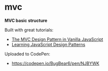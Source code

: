 # mvc
**MVC basic structure**

Built with great tutorials: 
- [The MVC Design Pattern in Vanilla JavaScript](https://www.sitepoint.com/mvc-design-pattern-javascript/)
- [Learning JavaScript Design Patterns](https://addyosmani.com/resources/essentialjsdesignpatterns/book/#detailmvc)

Uploaded to CodePen: 

- https://codepen.io/BugBear6/pen/NJBYWK
